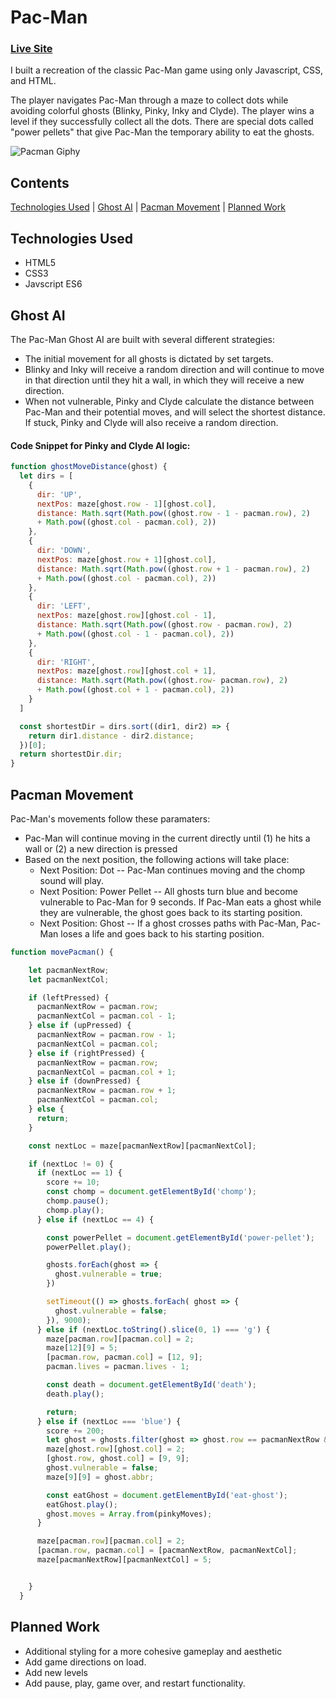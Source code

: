 # Pac-Man
### [Live Site](https://youknowhu.github.io/Pac-Man/)
I built a recreation of the classic Pac-Man game using only Javascript, CSS, and HTML. 

The player navigates Pac-Man through a maze to collect dots while avoiding colorful ghosts (Blinky, Pinky, Inky and Clyde). The player wins a level if they successfully collect all the dots. There are special dots called "power pellets" that give Pac-Man the temporary ability to eat the ghosts.

![Pacman Giphy](https://media.giphy.com/media/A1lE7R49IcWicpy9qJ/giphy.gif)

## Contents
[Technologies Used](#technologies-used) | [Ghost AI](#ghost-ai) | [Pacman Movement](#pacman-movement) | [Planned Work](#planned-work)

## Technologies Used
* HTML5
* CSS3
* Javscript ES6

## Ghost AI
The Pac-Man Ghost AI are built with several different strategies:
* The initial movement for all ghosts is dictated by set targets.
* Blinky and Inky will receive a random direction and will continue to move in that direction until they hit a wall, in which they will receive a new direction.
* When not vulnerable, Pinky and Clyde calculate the distance between Pac-Man and their potential moves, and will select the shortest distance. If stuck, Pinky and Clyde will also receive a random direction.

#### Code Snippet for Pinky and Clyde AI logic:
```javascript
function ghostMoveDistance(ghost) {
  let dirs = [
    {
      dir: 'UP',
      nextPos: maze[ghost.row - 1][ghost.col],
      distance: Math.sqrt(Math.pow((ghost.row - 1 - pacman.row), 2)
      + Math.pow((ghost.col - pacman.col), 2))
    },
    {
      dir: 'DOWN',
      nextPos: maze[ghost.row + 1][ghost.col],
      distance: Math.sqrt(Math.pow((ghost.row + 1 - pacman.row), 2)
      + Math.pow((ghost.col - pacman.col), 2))
    },
    {
      dir: 'LEFT',
      nextPos: maze[ghost.row][ghost.col - 1],
      distance: Math.sqrt(Math.pow((ghost.row - pacman.row), 2)
      + Math.pow((ghost.col - 1 - pacman.col), 2))
    },
    {
      dir: 'RIGHT',
      nextPos: maze[ghost.row][ghost.col + 1],
      distance: Math.sqrt(Math.pow((ghost.row- pacman.row), 2)
      + Math.pow((ghost.col + 1 - pacman.col), 2))
    }
  ]

  const shortestDir = dirs.sort((dir1, dir2) => {
    return dir1.distance - dir2.distance;
  })[0];
  return shortestDir.dir;
}

```

## Pacman Movement
Pac-Man's movements follow these paramaters: 
* Pac-Man will continue moving in the current directly until (1) he hits a wall or (2) a new direction is pressed
* Based on the next position, the following actions will take place:
  * Next Position: Dot -- Pac-Man continues moving and the chomp sound will play. 
  * Next Position: Power Pellet -- All ghosts turn blue and become vulnerable to Pac-Man for 9 seconds. If Pac-Man eats a ghost while they are vulnerable, the ghost goes back to its starting position. 
  * Next Position: Ghost -- If a ghost crosses paths with Pac-Man, Pac-Man loses a life and goes back to his starting position.
 

``` javascript 
function movePacman() {

    let pacmanNextRow;
    let pacmanNextCol;

    if (leftPressed) {
      pacmanNextRow = pacman.row;
      pacmanNextCol = pacman.col - 1;
    } else if (upPressed) {
      pacmanNextRow = pacman.row - 1;
      pacmanNextCol = pacman.col;
    } else if (rightPressed) {
      pacmanNextRow = pacman.row;
      pacmanNextCol = pacman.col + 1;
    } else if (downPressed) {
      pacmanNextRow = pacman.row + 1;
      pacmanNextCol = pacman.col;
    } else {
      return;
    }

    const nextLoc = maze[pacmanNextRow][pacmanNextCol];

    if (nextLoc != 0) {
      if (nextLoc == 1) {
        score += 10;
        const chomp = document.getElementById('chomp');
        chomp.pause();
        chomp.play();
      } else if (nextLoc == 4) {

        const powerPellet = document.getElementById('power-pellet');
        powerPellet.play();

        ghosts.forEach(ghost => {
          ghost.vulnerable = true;
        })

        setTimeout(() => ghosts.forEach( ghost => {
          ghost.vulnerable = false;
        }), 9000);
      } else if (nextLoc.toString().slice(0, 1) === 'g') {
        maze[pacman.row][pacman.col] = 2;
        maze[12][9] = 5;
        [pacman.row, pacman.col] = [12, 9];
        pacman.lives = pacman.lives - 1;

        const death = document.getElementById('death');
        death.play();

        return;
      } else if (nextLoc === 'blue') {
        score += 200;
        let ghost = ghosts.filter(ghost => ghost.row == pacmanNextRow && ghost.col == pacmanNextCol)[0];
        maze[ghost.row][ghost.col] = 2;
        [ghost.row, ghost.col] = [9, 9];
        ghost.vulnerable = false;
        maze[9][9] = ghost.abbr;

        const eatGhost = document.getElementById('eat-ghost');
        eatGhost.play();
        ghost.moves = Array.from(pinkyMoves);
      }

      maze[pacman.row][pacman.col] = 2;
      [pacman.row, pacman.col] = [pacmanNextRow, pacmanNextCol];
      maze[pacmanNextRow][pacmanNextCol] = 5;


    }
  }

```


## Planned Work
* Additional styling for a more cohesive gameplay and aesthetic
* Add game directions on load.
* Add new levels
* Add pause, play, game over, and restart functionality.
